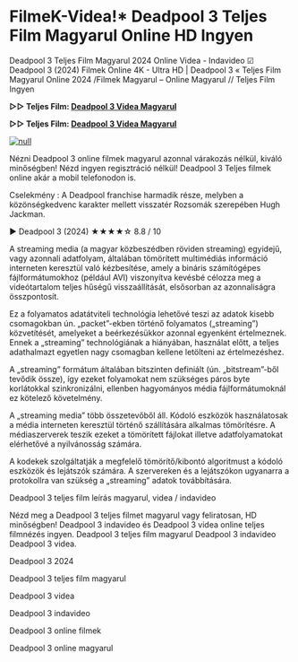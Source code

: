 # FilmeK-Videa!* Deadpool 3 Teljes Film Magyarul Online HD Ingyen

Deadpool 3 Teljes Film Magyarul 2024 Online Videa - Indavideo ☑ Deadpool 3 (2024) Filmek Online 4K - Ultra HD | Deadpool 3 « Teljes Film Magyarul Online 2024 /Filmek Magyarul – Online Magyarul // Teljes Film Ingyen

**▷▷ Teljes Film: [Deadpool 3 Videa Magyarul](https://t.co/EdviJWLh7y)**

**▷▷ Teljes Film: [Deadpool 3 Videa Magyarul](https://t.co/EdviJWLh7y)**

[![null](https://static.wixstatic.com/media/855a25_043b5abeb4ae4d35ac003198e7fe56ed~mv2.gif)](https://t.co/EdviJWLh7y)

Nézni Deadpool 3 online filmek magyarul azonnal várakozás nélkül, kiváló minőségben! Nézd ingyen regisztráció nélkül! Deadpool 3 Teljes filmek online akár a mobil telefonodon is.

Cselekmény : A Deadpool franchise harmadik része, melyben a közönségkedvenc karakter mellett visszatér Rozsomák szerepében Hugh Jackman.

▶️ Deadpool 3 (2024) ★★★★☆ 8.8 / 10

A streaming media (a magyar közbeszédben röviden streaming) egyidejű, vagy azonnali adatfolyam, általában tömörített multimédiás információ interneten keresztül való kézbesítése, amely a bináris számítógépes fájlformátumokhoz (például AVI) viszonyítva kevésbé célozza meg a videótartalom teljes hűségű visszaállítását, elsősorban az azonnaliságra összpontosít.

Ez a folyamatos adatátviteli technológia lehetővé teszi az adatok kisebb csomagokban ún. „packet”-ekben történő folyamatos („streaming”) közvetítését, amelyeket a beérkezésükkor azonnal egyenként értelmeznek. Ennek a „streaming” technológiának a hiányában, használat előtt, a teljes adathalmazt egyetlen nagy csomagban kellene letölteni az értelmezéshez.

A „streaming” formátum általában bitszinten definiált (ún. „bitstream”-ből tevődik össze), így ezeket folyamokat nem szükséges páros byte korlátokkal szinkronizálni, ellenben hagyományos média fájlformátumoknál ez kötelező követelmény.

A „streaming media” több összetevőből áll. Kódoló eszközök használatosak a média interneten keresztül történő szállítására alkalmas tömörítésre. A médiaszerverek teszik ezeket a tömörített fájlokat illetve adatfolyamatokat elérhetővé a nyilvánosság számára.

A kodekek szolgáltatják a megfelelő tömörítő/kibontó algoritmust a kódoló eszközök és lejátszók számára. A szervereken és a lejátszókon ugyanarra a protokollra van szükség a „streaming” adatok továbbítására.

Deadpool 3 teljes film leírás magyarul, videa / indavideo

Nézd meg a Deadpool 3 teljes filmet magyarul vagy feliratosan, HD minőségben! Deadpool 3 indavideo és Deadpool 3 videa online teljes filmnézés ingyen. Deadpool 3 teljes film magyarul Deadpool 3 indavideo Deadpool 3 videa.

Deadpool 3 2024

Deadpool 3 teljes film magyarul

Deadpool 3 videa

Deadpool 3 indavideo

Deadpool 3 online filmek

Deadpool 3 online magyarul
